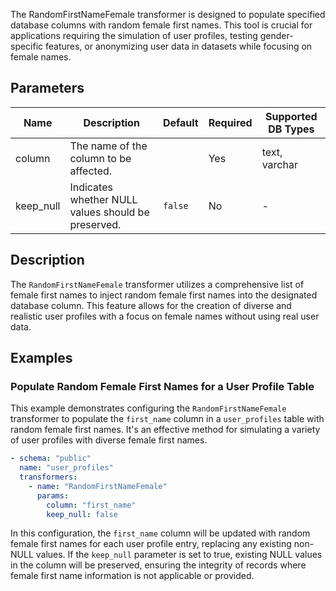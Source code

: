 The RandomFirstNameFemale transformer is designed to populate specified database columns with random female first names. This tool is crucial for applications requiring the simulation of user profiles, testing gender-specific features, or anonymizing user data in datasets while focusing on female names.

## Parameters

| Name       | Description                                          | Default | Required | Supported DB Types |
|------------|------------------------------------------------------|---------|----------|--------------------|
| column     | The name of the column to be affected.               |         | Yes      | text, varchar      |
| keep_null  | Indicates whether NULL values should be preserved.  | `false` | No       | -                  |

## Description

The `RandomFirstNameFemale` transformer utilizes a comprehensive list of female first names to inject random female first names into the designated database column. This feature allows for the creation of diverse and realistic user profiles with a focus on female names without using real user data.

## Examples

### Populate Random Female First Names for a User Profile Table

This example demonstrates configuring the `RandomFirstNameFemale` transformer to populate the `first_name` column in a `user_profiles` table with random female first names. It's an effective method for simulating a variety of user profiles with diverse female first names.

```yaml
- schema: "public"
  name: "user_profiles"
  transformers:
    - name: "RandomFirstNameFemale"
      params:
        column: "first_name"
        keep_null: false
```

In this configuration, the `first_name` column will be updated with random female first names for each user profile entry, replacing any existing non-NULL values. If the `keep_null` parameter is set to true, existing NULL values in the column will be preserved, ensuring the integrity of records where female first name information is not applicable or provided.
